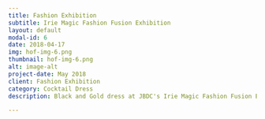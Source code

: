 ```yaml
---
title: Fashion Exhibition
subtitle: Irie Magic Fashion Fusion Exhibition
layout: default
modal-id: 6
date: 2018-04-17
img: hof-img-6.png
thumbnail: hof-img-6.png
alt: image-alt
project-date: May 2018
client: Fashion Exhibition
category: Cocktail Dress
description: Black and Gold dress at JBDC's Irie Magic Fashion Fusion Exhibition held at the Jamaica Pegasus

---
```


